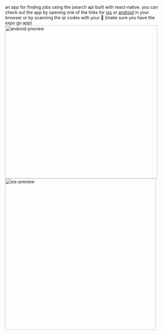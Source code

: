 an app for finding jobs using the jsearch api built with react-native. you can check out the app by opening one of the links for [ios](exp://u.expo.dev/update/129e218b-1f3c-4055-b7c4-6f02a0f0044f) or [android](exp://u.expo.dev/update/3f977753-5aaf-472f-bc2e-82943826d977) in your browser or by scanning the qr codes with your 📸  (make sure you have the expo go app)<img width="496" alt="android-preview" src="https://github.com/kouglas/job-app/assets/25935404/5afe2403-823b-485d-ad38-5d4a9df8cb9c">
<img width="491" alt="ios-preview" src="https://github.com/kouglas/job-app/assets/25935404/cc31dd84-a1c5-4e0a-995d-2a424430c331">
